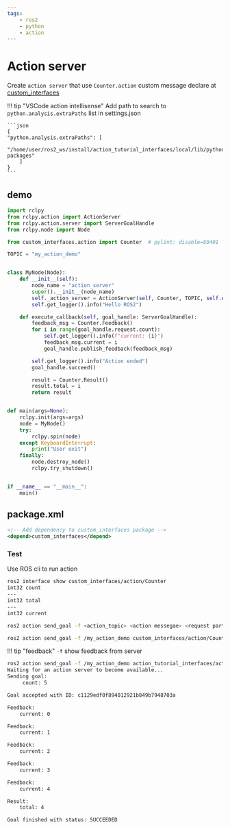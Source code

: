 ```yaml
---
tags:
    - ros2
    - python
    - action
---
```

# Action server
Create `action server` that use `Counter.action` custom message declare at [custom_interfaces](create_custom_action_msg.md) 


!!! tip "VSCode action intellisense"
    Add path to search to `python.analysis.extraPaths` list
    in settings.json

    ```json
    {
    "python.analysis.extraPaths": [
        "/home/user/ros2_ws/install/action_tutorial_interfaces/local/lib/python3.10/dist-packages"
        ]
    }
    ```
     
## demo

```python title="action_tutorial/my_server.py"
import rclpy
from rclpy.action import ActionServer
from rclpy.action.server import ServerGoalHandle
from rclpy.node import Node

from custom_interfaces.action import Counter  # pylint: disable=E0401

TOPIC = "my_action_demo"


class MyNode(Node):
    def __init__(self):
        node_name = "action_server"
        super().__init__(node_name)
        self._action_server = ActionServer(self, Counter, TOPIC, self.execute_callback)
        self.get_logger().info("Hello ROS2")

    def execute_callback(self, goal_handle: ServerGoalHandle):
        feedback_msg = Counter.Feedback()
        for i in range(goal_handle.request.count):
            self.get_logger().info(f"current: {i}")
            feedback_msg.current = i
            goal_handle.publish_feedback(feedback_msg)

        self.get_logger().info("Action ended")
        goal_handle.succeed()

        result = Counter.Result()
        result.total = i
        return result


def main(args=None):
    rclpy.init(args=args)
    node = MyNode()
    try:
        rclpy.spin(node)
    except KeyboardInterrupt:
        print("User exit")
    finally:
        node.destroy_node()
        rclpy.try_shutdown()


if __name__ == "__main__":
    main()
```

## package.xml
```xml
<!-- Add dependency to custom_interfaces package -->
<depend>custom_interfaces</depend>
```

### Test

Use ROS cli to run action
```bash
ros2 interface show custom_interfaces/action/Counter 
int32 count
---
int32 total
---
int32 current

```

```bash
ros2 action send_goal -f <action_topic> <action messegae> <request part>

ros2 action send_goal -f /my_action_demo custom_interfaces/action/Counter "{count: 5}"
```

!!! tip "feedback"
    `-f` show feedback from server 
     

```bash title="send_goal" linenums="1" hl_lines="3 4 8 23 26"
ros2 action send_goal -f /my_action_demo action_tutorial_interfaces/action/MyAction "{count: 5}"
Waiting for an action server to become available...
Sending goal:
     count: 5

Goal accepted with ID: c1129edf0f894012921b849b7948703a

Feedback:
    current: 0

Feedback:
    current: 1

Feedback:
    current: 2

Feedback:
    current: 3

Feedback:
    current: 4

Result:
    total: 4

Goal finished with status: SUCCEEDED

```